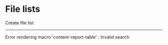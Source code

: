 # File lists

Create file list

* * *

Error rendering macro 'content-report-table' : Invalid search